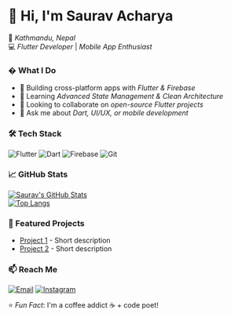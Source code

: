 # 👋 Hi, I'm Saurav Acharya

📍 *Kathmandu, Nepal*  
💻 *Flutter Developer* | *Mobile App Enthusiast*  

### � What I Do
- 🔭 Building cross-platform apps with *Flutter & Firebase*  
- 🌱 Learning *Advanced State Management & Clean Architecture*  
- 👯 Looking to collaborate on *open-source Flutter projects*  
- 💬 Ask me about *Dart, UI/UX, or mobile development*  

### 🛠 Tech Stack
![Flutter](https://img.shields.io/badge/Flutter-02569B?style=flat&logo=flutter&logoColor=white)
![Dart](https://img.shields.io/badge/Dart-0175C2?style=flat&logo=dart&logoColor=white)
![Firebase](https://img.shields.io/badge/Firebase-FFCA28?style=flat&logo=firebase&logoColor=black)
![Git](https://img.shields.io/badge/Git-F05032?style=flat&logo=git&logoColor=white)

### 📈 GitHub Stats
[![Saurav's GitHub Stats](https://github-readme-stats.vercel.app/api?username=SauravAcharya23&show_icons=true&theme=radical)](https://github.com/SauravAcharya23)  
[![Top Langs](https://github-readme-stats.vercel.app/api/top-langs/?username=SauravAcharya23&layout=compact&theme=radical)](https://github.com/SauravAcharya23)

### 🌟 Featured Projects
- [Project 1](Link) - Short description  
- [Project 2](Link) - Short description  

### 📫 Reach Me
[![Email](https://img.shields.io/badge/Email-D14836?style=flat&logo=gmail&logoColor=white)](mailto:sauravacharya236@gmail.com)
[![Instagram](https://img.shields.io/badge/Instagram-E4405F?style=flat&logo=instagram&logoColor=white)]([Your_Instagram_Link](https://www.instagram.com/sauravacharya7486?igsh=OXVxbG5paXM5ZWRl))


⭐ *Fun Fact*: I'm a coffee addict ☕ + code poet!
